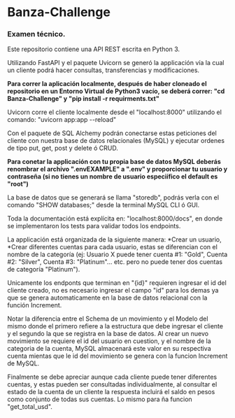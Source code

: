 # Banza-Challenge
### Examen técnico.

Este repositorio contiene una API REST escrita en Python 3.

Utilizando FastAPI y el paquete Uvicorn se generó la applicación vía la cual un cliente podrá hacer consultas, transferencias y modificaciones.

**Para correr la aplicación localmente, después de haber cloneado el repositorio en un Entorno Virtual de Python3 vacío, se deberá correr: "cd Banza-Challenge" y "pip install -r requirments.txt"**

Uvicorn corre el cliente localmente desde el "localhost:8000" utilizando el comando: "uvicorn app:app --reload"

Con el paquete de SQL Alchemy podrán conectarse estas peticiones del cliente con nuestra base de datos relacionales (MySQL) y ejecutar ordenes de tipo put, get, post y delete ó CRUD. 

**Para conetar la applicación con tu propia base de datos MySQL deberás renombrar el archivo ".envEXAMPLE" a ".env" y proporcionar tu usuario y contraseña (si no tienes un nombre de usuario especiífico el default es "root")**

La base de datos que se generará se llama "storedb", podrás verla con el comando "SHOW databases;" desde la terminal MySQL CLI ó GUI.

Toda la documentación está explícita en: "localhost:8000/docs", en donde se implementaron los tests para validar todos los endpoints.

La applicación está organizada de la siguiente manera:
*Crear un usuario,
*Crear diferentes cuentas para cada usuario, estas se diferencian con el nombre de la categoría (ej: Usuario X puede tener cuenta #1: "Gold", Cuenta #2: "Silver", Cuenta #3: "Platinum"... etc. pero no puede tener dos cuentas de categoría "Platinum").

Unicamente los endponts que terminan en "{id}" requieren ingresar el id del cliente creado, no es necesario ingresar el campo "id" para los demas ya que se genera automaticamente en la base de datos relacional con la función Increment.

Notar la diferencia entre el Schema de un movimiento y el Modelo del mismo donde el primero refiere a la estructura que debe ingresar el cliente y el segundo la que se registra en la base de datos. Al crear un nuevo movimiento se requiere el id del usuario en cuestion, y el nombre de la categoria de la cuenta, MySQL almacenará este valor en su respectiva cuenta mientas que le id del movimiento se genera con la funcion Increment de MySQL.

Finalmente se debe apreciar aunque cada cliente puede tener diferentes cuentas, y estas pueden ser consultadas individualmente, al consultar el estado de la cuenta de un cliente la respuesta incluirá el saldo en pesos como conjunto de todas sus cuentas. Lo mismo para ña funcion "get_total_usd".
